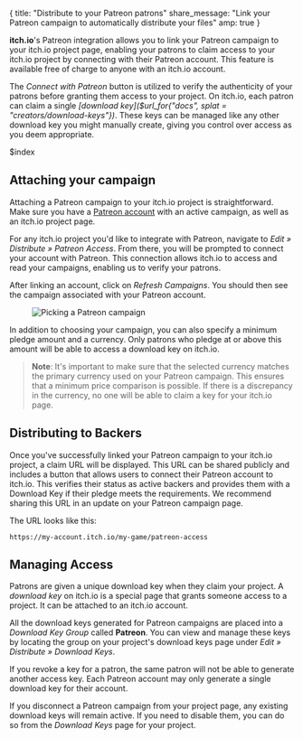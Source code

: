 {
  title: "Distribute to your Patreon patrons"
  share_message: "Link your Patreon campaign to automatically distribute your files"
  amp: true
}

**itch.io**'s Patreon integration allows you to link your Patreon campaign to
your itch.io project page, enabling your patrons to claim access to your
itch.io project by connecting with their Patreon account. This feature is
available free of charge to anyone with an itch.io account.

The *Connect with Patreon* button is utilized to verify the authenticity of
your patrons before granting them access to your project. On itch.io, each
patron can claim a single *[download key]($url_for{"docs", splat =
"creators/download-keys"})*. These keys can be managed like any other download
key you might manually create, giving you control over access as you deem
appropriate.

$index

## Attaching your campaign

Attaching a Patreon campaign to your itch.io project is straightforward. Make
sure you have a [Patreon account](https://www.patreon.com) with an active
campaign, as well as an itch.io project page.

For any itch.io project you'd like to integrate with Patreon, navigate to *Edit
» Distribute » Patreon Access*. From there, you will be prompted to connect
your account with Patreon. This connection allows itch.io to access and read
your campaigns, enabling us to verify your patrons.

After linking an account, click on *Refresh Campaigns*. You should then see the
campaign associated with your Patreon account.

<figure class="image_caption_wrapper">
  <img class="image_holder" src="http://commondatastorage.googleapis.com/leafo/patreon-pick-campaign.gif" alt="Picking a Patreon campaign" />
</figure>

In addition to choosing your campaign, you can also specify a minimum pledge
amount and a currency. Only patrons who pledge at or above this amount will be
able to access a download key on itch.io.

> **Note**: It's important to make sure that the selected currency matches the
> primary currency used on your Patreon campaign. This ensures that a minimum
> price comparison is possible. If there is a discrepancy in the currency, no
> one will be able to claim a key for your itch.io page.

## Distributing to Backers

Once you've successfully linked your Patreon campaign to your itch.io project,
a claim URL will be displayed. This URL can be shared publicly and includes a
button that allows users to connect their Patreon account to itch.io. This
verifies their status as active backers and provides them with a Download Key
if their pledge meets the requirements. We recommend sharing this URL in an
update on your Patreon campaign page.

The URL looks like this:

    https://my-account.itch.io/my-game/patreon-access

## Managing Access

Patrons are given a unique download key when they claim your project. A
*download key* on itch.io is a special page that grants someone access to a
project. It can be attached to an itch.io account. 

All the download keys generated for Patreon campaigns are placed into a
*Download Key Group* called **Patreon**. You can view and manage these keys by
locating the group on your project's download keys page under *Edit »
Distribute » Download Keys*.

If you revoke a key for a patron, the same patron will not be able to generate
another access key. Each Patreon account may only generate a single download
key for their account.

If you disconnect a Patreon campaign from your project page, any existing
download keys will remain active. If you need to disable them, you can do so
from the *Download Keys* page for your project.

